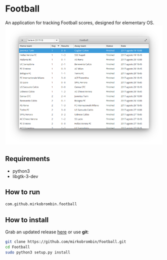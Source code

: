 # Football

An application for tracking Football scores, designed for elementary OS.
![Screenshot](screenshot.png)

## Requirements

- python3
- libgtk-3-dev


## How to run

```bash
com.github.mirkobrombin.football
```

## How to install

Grab an updated release [here](https://github.com/mirkobrombin/Football/archive/master.zip) or use **git**:

```bash
git clone https://github.com/mirkobrombin/Football.git
cd Football
sudo python3 setup.py install
```
